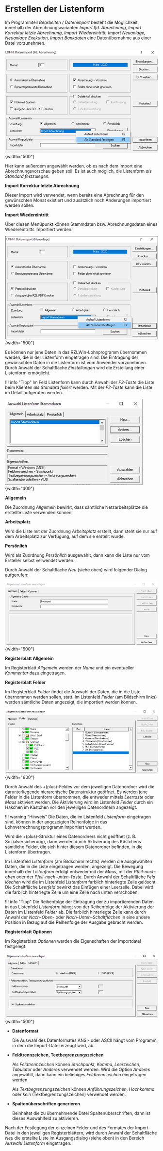 # Erstellen der Listenform

Im Programmteil *Bearbeiten / Datenimport* besteht die Möglichkeit, innerhalb der Abrechnungsvarianten *Import lfd. Abrechnung, Import Korrektur letzte Abrechnung, Import Wiedereintritt, Import Neuanlage, Neuanlage Exekution, Import Bankdaten* eine Datenübernahme aus einer Datei vorzunehmen.

![Image](<img/image290.png>){width="500"}

Hier kann außerdem angewählt werden, ob es nach dem Import eine Abrechnungsvorschau geben soll. Es ist auch möglich, die Listenform *als Standard festzulegen*.

**Import Korrektur letzte Abrechnung**

Dieser Import wird verwendet, wenn bereits eine Abrechnung für den gewünschten Monat existiert und zusätzlich noch Änderungen importiert werden sollen.

**Import Wiedereintritt**

Über diesen Menüpunkt können Stammdaten bzw. Abrechnungsdaten eines Wiedereintritts importiert werden.

![Image](<img/image291.png>){width="500"}

Es können nur jene Daten in das RZLWin-Lohnprogramm übernommen werden, die in der Listenform eingetragen sind. Die Eintragung der gewünschten Daten in die Listenform ist vom Anwender vorzunehmen. Durch Anwahl der Schaltfläche *Einstellungen* wird die Erstellung einer Listenform ermöglicht.

!!! info "Tipp"
    Im Feld Listenform kann durch Anwahl der *F3-Taste* die Liste beim Klienten *als Standard fixiert* werden. Mit der *F2-Taste* kann die Liste im Detail aufgerufen werden.

![Image](<img/image292.png>){width="400"}

**Allgemein**

Die Zuordnung *Allgemein* bewirkt, dass sämtliche Netzarbeitsplätze die erstellte Liste verwenden können.

**Arbeitsplatz**

Wird die Liste mit der Zuordnung *Arbeitsplatz* erstellt, dann steht sie nur auf dem Arbeitsplatz zur Verfügung, auf dem sie erstellt wurde.

**Persönlich**

Wird als Zuordnung *Persönlich* ausgewählt, dann kann die Liste nur vom Ersteller selbst verwendet werden.

Durch Anwahl der Schaltfläche *Neu* (siehe oben) wird folgender Dialog aufgerufen:

![Image](<img/image293.png>){width="500"}

**Registerblatt Allgemein**

Im Registerblatt *Allgemein* werden der *Name* und ein eventueller *Kommentar* dazu eingetragen.

**Registerblatt Felder**

Im Registerblatt *Felder* findet die Auswahl der Daten, die in die Liste übernommen werden sollen, statt. Im Listenfeld *Felder* (am Bildschirm links) werden sämtliche Daten angezeigt, die importiert werden können.

![Image](<img/image294.png>){width="600"}

Durch Anwahl des +(plus)-Feldes vor dem jeweiligen Datenordner wird die darunterliegende hierarchische Datenstruktur geöffnet. Es werden jene Felder in die Listenform übernommen, die entweder mittels *Leertaste* oder *Maus* aktiviert werden. Die Aktivierung wird im Listenfeld *Felder* durch ein Häkchen im Kästchen vor den jeweiligen Datenordnern angezeigt.

!!! warning "Hinweis"
    Die Daten, die im Listenfeld *Listenform* eingetragen sind, können in der angezeigten Reihenfolge in das Lohnverrechnungsprogramm importiert werden.

Wird die +(plus)-Struktur eines Datenordners nicht geöffnet (z. B. Sozialversicherung), dann werden durch Aktivierung des Kästchens sämtliche Felder, die sich hinter diesem Datenordner befinden, in die Listenform übertragen.

Im Listenfeld *Listenform* (am Bildschirm rechts) werden die ausgewählten Daten, die in die Liste eingetragen werden, angezeigt. Die Bewegung innerhalb der *Listenform* erfolgt entweder mit der *Maus*, mit der *Pfeil-nach-oben* oder der *Pfeil-nach-unten-Taste*. Durch Anwahl der Schaltfläche *Feld löschen* wird die im Listenfeld *Listenform* farblich hinterlegte Zeile gelöscht. Die Schaltfläche *Leerfeld* bewirkt das Einfügen einer Leerzeile. Dabei wird die farblich hinterlegte Zeile um eine Zeile nach unten verschoben.

!!! info "Tipp"
    Die Reihenfolge der Eintragung der zu importierenden Daten in das Listenfeld *Listenform* hängt von der Reihenfolge der Aktivierung der
Daten im Listenfeld *Felder* ab. Die farblich hinterlegte Zeile kann durch Anwahl der *Nach-Oben*- oder *Nach-Unten-Schaltflächen* in eine andere Position in Bezug auf die Reihenfolge der Ausgabe gebracht werden.

**Registerblatt Optionen**

Im Registerblatt *Optionen* werden die Eigenschaften der Importdatei festgelegt:

![Image](<img/image295.png>){width="500"}

- **Datenformat**

    Die Auswahl des Datenformates ANSI- oder ASCII hängt vom Programm, in dem die Import-Datei erzeugt wird, ab.

- **Feldtrennzeichen, Textbegrenzungszeichen**

    Als *Feldtrennzeichen* können *Strichpunkt, Komma, Leerzeichen, Tabulator* oder *Anderes* verwendet werden. Wird die Option *Anderes* angewählt, dann kann ein beliebiges *Feldtrennzeichen* eingetragen werden.

    Als *Textbegrenzungszeichen* können *Anführungszeichen, Hochkomma* oder *kein* (Textbegrenzungszeichen) verwendet werden.

- **Spaltenüberschriften generieren**

    Beinhaltet die zu übernehmende Datei Spaltenüberschriften, dann ist dieses Auswahlfeld zu aktivieren.

Nach der Festlegung der einzelnen Felder und des Formates der Import-Datei in den jeweiligen Registerblättern, wird durch Anwahl der Schaltfläche *Neu* die erstellte Liste im Ausgangsdialog (siehe oben) in den Bereich *Auswahl Listenform* eingetragen.